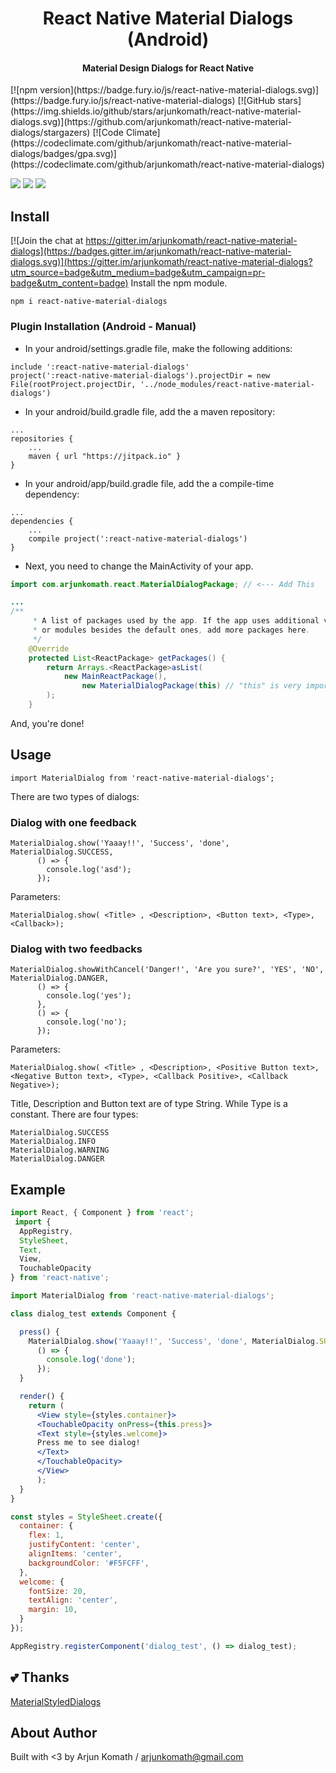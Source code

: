 <h1 align="center">React Native Material Dialogs (Android)</h1>
<h4 align="center">Material Design Dialogs for React Native</h4>
[![npm version](https://badge.fury.io/js/react-native-material-dialogs.svg)](https://badge.fury.io/js/react-native-material-dialogs)
[![GitHub stars](https://img.shields.io/github/stars/arjunkomath/react-native-material-dialogs.svg)](https://github.com/arjunkomath/react-native-material-dialogs/stargazers)
[![Code Climate](https://codeclimate.com/github/arjunkomath/react-native-material-dialogs/badges/gpa.svg)](https://codeclimate.com/github/arjunkomath/react-native-material-dialogs)

![](https://raw.githubusercontent.com/arjunkomath/react-native-material-dialogs/master/screenshots/Screenshot_2016-05-31-20-29-17.png)
![](https://raw.githubusercontent.com/arjunkomath/react-native-material-dialogs/master/screenshots/Screenshot_2016-05-31-20-29-41.png)
![](https://raw.githubusercontent.com/arjunkomath/react-native-material-dialogs/master/screenshots/Screenshot_2016-05-31-20-29-26.png)

## Install

[![Join the chat at https://gitter.im/arjunkomath/react-native-material-dialogs](https://badges.gitter.im/arjunkomath/react-native-material-dialogs.svg)](https://gitter.im/arjunkomath/react-native-material-dialogs?utm_source=badge&utm_medium=badge&utm_campaign=pr-badge&utm_content=badge)
Install the npm module.
```
npm i react-native-material-dialogs
```

### Plugin Installation (Android - Manual)

- In your android/settings.gradle file, make the following additions:
```
include ':react-native-material-dialogs'
project(':react-native-material-dialogs').projectDir = new File(rootProject.projectDir, '../node_modules/react-native-material-dialogs')
```

- In your android/build.gradle file, add the a maven repository:
```
...
repositories {
    ...
    maven { url "https://jitpack.io" }
}
```
- In your android/app/build.gradle file, add the a compile-time dependency:
```
...
dependencies {
    ...
    compile project(':react-native-material-dialogs')
}
```
- Next, you need to change the MainActivity of your app.

```java
import com.arjunkomath.react.MaterialDialogPackage; // <--- Add This

...
/**
     * A list of packages used by the app. If the app uses additional views
     * or modules besides the default ones, add more packages here.
     */
    @Override
    protected List<ReactPackage> getPackages() {
        return Arrays.<ReactPackage>asList(
            new MainReactPackage(),
                new MaterialDialogPackage(this) // "this" is very important!
        );
    }
```

And, you're done!

## Usage

```
import MaterialDialog from 'react-native-material-dialogs';
```

There are two types of dialogs:

### Dialog with one feedback

```
MaterialDialog.show('Yaaay!!', 'Success', 'done', MaterialDialog.SUCCESS,
      () => {
        console.log('asd');
      });
```

Parameters:

```
MaterialDialog.show( <Title> , <Description>, <Button text>, <Type>, <Callback>);
```

### Dialog with two feedbacks

```
MaterialDialog.showWithCancel('Danger!', 'Are you sure?', 'YES', 'NO', MaterialDialog.DANGER,
      () => {
        console.log('yes');
      },
      () => {
        console.log('no');
      });
```

Parameters:

```
MaterialDialog.show( <Title> , <Description>, <Positive Button text>, <Negative Button text>, <Type>, <Callback Positive>, <Callback Negative>);
```

Title, Description and Button text are of type String. While Type is a constant.
There are four types:

```
MaterialDialog.SUCCESS
MaterialDialog.INFO
MaterialDialog.WARNING
MaterialDialog.DANGER
```

## Example

```jsx
import React, { Component } from 'react';
 import {
  AppRegistry,
  StyleSheet,
  Text,
  View,
  TouchableOpacity
} from 'react-native';

import MaterialDialog from 'react-native-material-dialogs';

class dialog_test extends Component {

  press() {
    MaterialDialog.show('Yaaay!!', 'Success', 'done', MaterialDialog.SUCCESS,
      () => {
        console.log('done');
      });
  }

  render() {
    return (
      <View style={styles.container}>
      <TouchableOpacity onPress={this.press}>
      <Text style={styles.welcome}>
      Press me to see dialog!
      </Text>
      </TouchableOpacity>
      </View>
      );
  }
}

const styles = StyleSheet.create({
  container: {
    flex: 1,
    justifyContent: 'center',
    alignItems: 'center',
    backgroundColor: '#F5FCFF',
  },
  welcome: {
    fontSize: 20,
    textAlign: 'center',
    margin: 10,
  }
});

AppRegistry.registerComponent('dialog_test', () => dialog_test);
```

## :two_hearts: Thanks
[MaterialStyledDialogs](https://github.com/javiersantos/MaterialStyledDialogs)

## About Author
Built with <3 by Arjun Komath / [arjunkomath@gmail.com](mailto:arjunkomath@gmail.com)
